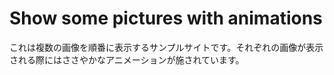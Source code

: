 # Show some pictures with animations

これは複数の画像を順番に表示するサンプルサイトです。それぞれの画像が表示される際にはささやかなアニメーションが施されています。